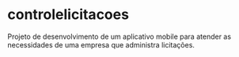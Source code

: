 # controlelicitacoes
Projeto de desenvolvimento de um aplicativo mobile para atender as necessidades de uma empresa que administra licitações.
